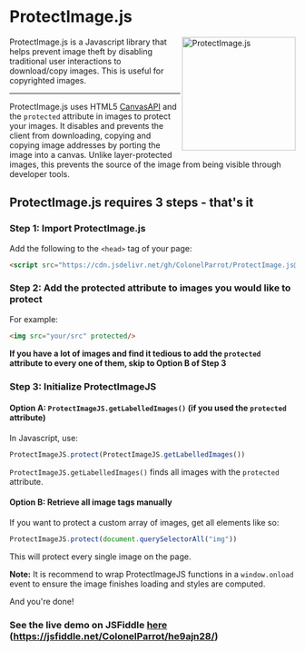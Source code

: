 # ProtectImage.js

<img src="https://user-images.githubusercontent.com/65585002/115808078-ca1a5c80-a3b7-11eb-9b13-5ba146baef3a.png" height="200" align="right" alt="ProtectImage.js">
ProtectImage.js is a Javascript library that helps prevent image theft by disabling traditional user interactions to download/copy images. This is useful for copyrighted images.
<hr>


ProtectImage.js uses HTML5 [CanvasAPI](https://developer.mozilla.org/en-US/docs/Web/API/Canvas_API) and the `protected` attribute in images to protect your images. It disables and prevents the client from downloading, copying and copying image addresses by porting the image into a canvas. Unlike layer-protected images, this prevents the source of the image from being visible through developer tools.


## ProtectImage.js requires 3 steps - that's it

### Step 1: Import ProtectImage.js

Add the following to the `<head>` tag of your page:

```html
<script src="https://cdn.jsdelivr.net/gh/ColonelParrot/ProtectImage.js@v1.2/src/ProtectImage.min.js"></script>
```

### Step 2: Add the protected attribute to images you would like to protect

For example:

```html
<img src="your/src" protected/>
```

**If you have a lot of images and find it tedious to add the `protected` attribute to every one of them, skip to Option B of Step 3**

### Step 3: Initialize ProtectImageJS

#### Option A: `ProtectImageJS.getLabelledImages()` (if you used the `protected` attribute)

In Javascript, use:

```javascript
ProtectImageJS.protect(ProtectImageJS.getLabelledImages())
```

`ProtectImageJS.getLabelledImages()` finds all images with the `protected` attribute.

#### Option B: Retrieve all image tags manually

If you want to protect a custom array of images, get all elements like so:

```javascript
ProtectImageJS.protect(document.querySelectorAll("img"))
```

This will protect every single image on the page.

**Note:** It is recommend to wrap ProtectImageJS functions in a `window.onload` event to ensure the image finishes loading and styles are computed.

And you're done!

### See the live demo on JSFiddle [here](https://jsfiddle.net/ColonelParrot/he9ajn28/) (https://jsfiddle.net/ColonelParrot/he9ajn28/)
